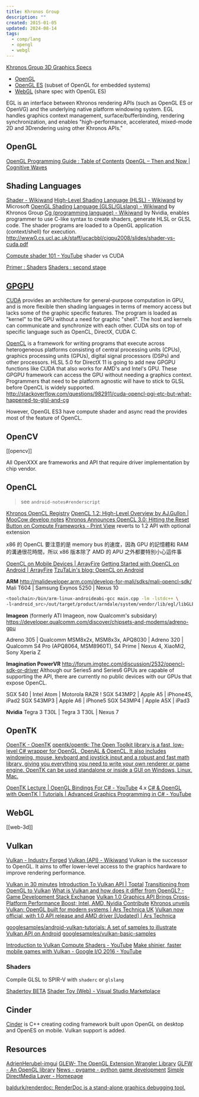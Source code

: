 ```yaml
---
title: Khronos Group
description: ""
created: 2015-01-05
updated: 2024-08-14
tags:
  - comp/lang
  - opengl
  - webgl
---
```


[Khronos Group 3D Graphics Specs](http://omni.wikiwand.com/en/Khronos_Group)

- [OpenGL](http://omni.wikiwand.com/en/OpenGL)
- [OpenGL ES](http://omni.wikiwand.com/en/OpenGL_ES) (subset of OpenGL for embedded systems)
- [WebGL](http://omni.wikiwand.com/en/WebGL) (share spec with OpenGL ES)

EGL is an interface between Khronos rendering APIs (such as OpenGL ES or OpenVG) and the underlying native platform windowing system. EGL handles graphics context management, surface/bufferbinding, rendering synchronization, and enables "high-performance, accelerated, mixed-mode 2D and 3Drendering using other Khronos APIs."

## OpenGL

[OpenGL Programming Guide : Table of Contents](http://www.glprogramming.com/red/index.html)
[OpenGL – Then and Now | Cognitive Waves](https://cognitivewaves.wordpress.com/2015/04/24/opengl-then-and-now/)

## Shading Languages

[Shader - Wikiwand](http://omni.wikiwand.com/en/Shader)
[High-Level Shading Language (HLSL) - Wikiwand](http://omni.wikiwand.com/en/High-Level_Shading_Language) by Microsoft
[OpenGL Shading Language (GLSL/GLslang) - Wikiwand](http://omni.wikiwand.com/en/OpenGL_Shading_Language) by Khronos Group
[Cg (programming language) - Wikiwand](<http://omni.wikiwand.com/en/Cg_(programming_language)>) by Nvidia, enables programmer to use C-like syntax to create shaders, generate HLSL or GLSL code.
The shader programs are loaded to a OpenGL application (context/shell) for execution.
<http://www0.cs.ucl.ac.uk/staff/ucacbbl/cigpu2008/slides/shader-vs-cuda.pdf>

[Compute shader 101 - YouTube](https://www.youtube.com/watch?v=DZRn_jNZjbw) shader vs CUDA

[Primer : Shaders](http://notes.underscorediscovery.com/shaders-a-primer/)
[Shaders : second stage](http://notes.underscorediscovery.com/shaders-second-stage/)

## [GPGPU](http://en.wikipedia.org/wiki/GPGPU)

[CUDA](http://en.wikipedia.org/wiki/CUDA) provides an architecture for general-purpose computation in GPU, and is more flexible then shading languages in terms of memory access but lacks some of the graphic specific features. The program is loaded as "kernel" to the GPU without a need for graphic "shell". The host and kernels can communicate and synchronize with each other.
CUDA sits on top of specific language such as OpenCL, DirectX, CUDA C.

[OpenCL](http://en.wikipedia.org/wiki/OpenCL) is a framework for writing programs that execute across heterogeneous platforms consisting of central processing units (CPUs), graphics processing units (GPUs), digital signal processors (DSPs) and other processors.
HLSL 5.0 for DirectX 11 is going to add new GPGPU functions like CUDA that also works for AMD's and Intel's GPU.
These GPGPU framework can access the GPU without needing a graphics context.
Programmers that need to be platform agnostic will have to stick to GLSL before OpenCL is widely supported.
<http://stackoverflow.com/questions/982911/cuda-opencl-pgi-etc-but-what-happened-to-glsl-and-cg>

However, OpenGL ES3 have compute shader and async read the provides most of the feature of OpenCL.

## OpenCV

[[opencv]]

All OpenXXX are frameworks and API that require driver implementation by chip vendor.

## OpenCL

> see `android-notes#renderscript`

[Khronos OpenCL Registry](https://www.khronos.org/registry/OpenCL/)
[OpenCL 1.2: High-Level Overview by AJ.Gullon | MooCow develop notes](http://kywk.github.io/moco/dev/graphic/opencl_opencl-12-high-level-overview.html)
[Khronos Announces OpenCL 3.0: Hitting the Reset Button on Compute Frameworks - Print View](https://www.anandtech.com/print/15746/opencl-30-announced-hitting-reset-on-compute-frameworks) reverts to 1.2 API with optional extension

x86 的 OpenCL 要注意的是 memory bus 的速度，因為 GPU 的記憶體和 RAM 的溝通很花時間，所以 x86 版本除了 AMD 的 APU 之外都要特別小心這件事

[OpenCL on Mobile Devices | ArrayFire](http://arrayfire.com/opencl-on-mobile-devices/)
[Getting Started with OpenCL on Android | ArrayFire](https://arrayfire.com/getting-started-with-opencl-on-android/)
[TzuTaLin's blog: OpenCL on Android](http://tzutalin.blogspot.hk/2016/06/opencl-on-android.html)

**ARM**
<http://malideveloper.arm.com/develop-for-mali/sdks/mali-opencl-sdk/>
Mali T604 | Samsung Exynos 5250 | Nexus 10

```sh
<toolchain>/bin/arm-linux-androideabi-gcc main.cpp -lm -lstdc++ \
-l<android_src>/out/target/product/arndale/system/vendor/lib/egl/libGLES_mali.so -o test_opencl
```

**Imageon** (formerly ATI Imageon, now Qualcomm's subsidary)
<https://developer.qualcomm.com/discover/chipsets-and-modems/adreno-gpu>

Adreno 305 | Qualcomm MSM8x2x, MSM8x3x, APQ8030 |
Adreno 320 | Qualcomm S4 Pro (APQ8064, MSM8960T), S4 Prime | Nexus 4, XiaoMi2, Sony Xperia Z

**Imagination PowerVR**
<http://forum.imgtec.com/discussion/2532/opencl-sdk-or-driver>
Although our Series5 and Series6 GPUs are capable of supporting the API, there are currently no public devices with our GPUs that expose OpenCL.

SGX 540 | Intel Atom | Motorola RAZR !
SGX 543MP2 | Apple A5 | iPhone4S, iPad2
SGX 543MP3 | Apple A6 | iPhone5
SGX 543MP4 | Apple A5X | iPad3

**Nvidia**
Tegra 3 T30L | Tegra 3 T30L | Nexus 7

## OpenTK

[OpenTK - OpenTK](https://opentk.net/)
[opentk/opentk: The Open Toolkit library is a fast, low-level C# wrapper for OpenGL, OpenAL & OpenCL. It also includes windowing, mouse, keyboard and joystick input and a robust and fast math library, giving you everything you need to write your own renderer or game engine. OpenTK can be used standalone or inside a GUI on Windows, Linux, Mac.](https://github.com/opentk/opentk)

[OpenTK Lecture | OpenGL Bindings For C# - YouTube](https://www.youtube.com/watch?v=wFnt6fOX97U) 4.x
[C# & OpenGL with OpenTK | Tutorials | Advanced Graphics Programming in C# - YouTube](https://www.youtube.com/playlist?list=PLWzp0Bbyy_3ggUK3XZjBmwnSjhbhJH3kp)

## WebGL

[[web-3d]]

## Vulkan

[Vulkan - Industry Forged](https://www.khronos.org/vulkan/)
[Vulkan (API) - Wikiwand](<https://omni.wikiwand.com/en/Vulkan_(API)>)
Vulkan is the successor to OpenGL. It aims to offer lower-level access to the graphics hardware to improve rendering performance.

[Vulkan in 30 minutes](https://renderdoc.org/vulkan-in-30-minutes.html)
[Introduction To Vulkan API | Toptal](https://www.toptal.com/api-developers/a-brief-overview-of-vulkan-api/)
[Transitioning from OpenGL to Vulkan](https://developer.nvidia.com/transitioning-opengl-vulkan)
[What is Vulkan and how does it differ from OpenGL? - Game Development Stack Exchange](http://gamedev.stackexchange.com/questions/96014/what-is-vulkan-and-how-does-it-differ-from-opengl)
[Vulkan 1.0 Graphics API Brings Cross-Platform Performance Boost; Intel, AMD, Nvidia Contribute](http://www.tomshardware.com/news/khronos-group-vulkan-1-api,31207.html)
[Khronos unveils Vulkan: OpenGL built for modern systems | Ars Technica UK](http://arstechnica.co.uk/gadgets/2015/03/khronos-unveils-vulkan-opengl-built-for-modern-systems/)
[Vulkan now official, with 1.0 API release and AMD driver [Updated] | Ars Technica](http://arstechnica.com/gaming/2016/02/vulkan-gets-official-with-1-0-release-and-amd-driver/)

[googlesamples/android-vulkan-tutorials: A set of samples to illustrate Vulkan API on Android](https://github.com/googlesamples/android-vulkan-tutorials)
[googlesamples/vulkan-basic-samples](https://github.com/googlesamples/vulkan-basic-samples)

[Introduction to Vulkan Compute Shaders - YouTube](https://www.youtube.com/watch?v=KN9nHo9kvZs)
[Make shinier, faster mobile games with Vulkan - Google I/O 2016 - YouTube](https://www.youtube.com/watch?v=zV_H3QzRhuI)

### Shaders

Compile GLSL to SPIR-V with `shaderc` or `glslang`

[Shadertoy BETA](https://www.shadertoy.com/)
[Shader Toy (Web) - Visual Studio Marketplace](https://marketplace.visualstudio.com/items?itemName=jakearl.shader-toy-web)

## Cinder

[Cinder](https://libcinder.org/) is C++ creating coding framework built upon OpenGL on desktop and OpenES on mobile. Vulkan support is added.

## Resources

[AdrienHerubel-imgui](https://github.com/AdrienHerubel/imgui)
[GLEW- The OpenGL Extension Wrangler Library](http://glew.sourceforge.net/)
[GLFW - An OpenGL library](http://www.glfw.org/)
[News - pygame - python game development](http://www.pygame.org/news.html)
[Simple DirectMedia Layer - Homepage](http://www.libsdl.org/)

[baldurk/renderdoc: RenderDoc is a stand-alone graphics debugging tool.](https://github.com/baldurk/renderdoc)
